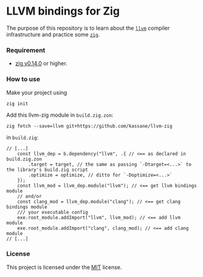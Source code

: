 # LLVM bindings for Zig

The purpose of this repository is to learn about the [`llvm`][llvm] compiler
infrastructure and practice some [`zig`][zig].

### Requirement

- [zig v0.14.0](https://ziglang.org/download) or higher.


### How to use

Make your project using
```console
zig init
```
Add this llvm-zig module
in `build.zig.zon`:
```console
zig fetch --save=llvm git+https://github.com/kassane/llvm-zig
```
in `build.zig`:

```zig
// [...]
    const llvm_dep = b.dependency("llvm", .{ // <== as declared in build.zig.zon
        .target = target, // the same as passing `-Dtarget=<...>` to the library's build.zig script
        .optimize = optimize, // ditto for `-Doptimize=<...>`
    });
    const llvm_mod = llvm_dep.module("llvm"); // <== get llvm bindings module
    // and/or
    const clang_mod = llvm_dep.module("clang"); // <== get clang bindings module
    /// your executable config
    exe.root_module.addImport("llvm", llvm_mod); // <== add llvm module
    exe.root_module.addImport("clang", clang_mod); // <== add clang module
// [...]
```

### License

This project is licensed under the [MIT](LICENSE) license.


[llvm]: https://llvm.org
[zig]: https://ziglang.org
